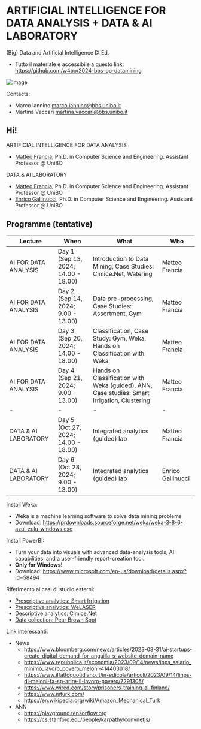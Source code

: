# ARTIFICIAL INTELLIGENCE FOR DATA ANALYSIS + DATA & AI LABORATORY

(Big) Data and Artificial Intelligence IX Ed.

- Tutto il materiale è accessibile a questo link: https://github.com/w4bo/2024-bbs-op-datamining

![image](https://user-images.githubusercontent.com/18005592/235678122-cc2992d4-2113-42aa-aa83-a641c77e85e9.png)

Contacts:

-  Marco Iannino <marco.iannino@bbs.unibo.it>
-  Martina Vaccari <martina.vaccari@bbs.unibo.it>

## Hi!

ARTIFICIAL INTELLIGENCE FOR DATA ANALYSIS

- [Matteo Francia](https://www.unibo.it/sitoweb/m.francia/en), Ph.D. in Computer Science and Engineering. Assistant Professor @ UniBO

DATA & AI LABORATORY

- [Matteo Francia](https://www.unibo.it/sitoweb/m.francia/en), Ph.D. in Computer Science and Engineering. Assistant Professor @ UniBO
- [Enrico Gallinucci](https://www.unibo.it/sitoweb/enrico.gallinucci/en), Ph.D. in Computer Science and Engineering. Assistant Professor @ UniBO

## Programme (tentative)

| Lecture               | When                                | What                                                                                        | Who             |
| -                     | -                                   |  -                                                                                          | -               |
| AI FOR DATA ANALYSIS  | Day 1 (Sep 13, 2024; 14.00 - 18.00) | Introduction to Data Mining, Case Studies: Cimice.Net, Watering                             | Matteo Francia  |
| AI FOR DATA ANALYSIS  | Day 2 (Sep 14, 2024;  9.00 - 13.00) | Data pre-processing, Case Studies: Assortment, Gym                                          | Matteo Francia  |
| AI FOR DATA ANALYSIS  | Day 3 (Sep 20, 2024; 14.00 - 18.00) | Classification, Case Study: Gym, Weka, Hands on Classification with Weka                    | Matteo Francia  |
| AI FOR DATA ANALYSIS  | Day 4 (Sep 21, 2024;  9.00 - 13.00) | Hands on Classification with Weka (guided), ANN, Case studies: Smart Irrigation, Clustering | Matteo Francia  |
| -                     | -                                   |  -                                                                                          | -               |
| DATA & AI LABORATORY  | Day 5 (Oct 27, 2024; 14.00 - 18.00) | Integrated analytics (guided) lab                                                           | Matteo Francia  |
| DATA & AI LABORATORY  | Day 6 (Oct 28, 2024;  9.00 - 13.00) | Integrated analytics (guided) lab                                                           | Enrico Gallinucci |

Install Weka:

- Weka is a machine learning software to solve data mining problems 
- Download: https://prdownloads.sourceforge.net/weka/weka-3-8-6-azul-zulu-windows.exe

Install PowerBI:

- Turn your data into visuals with advanced data-analysis tools, AI capabilities, and a user-friendly report-creation tool. 
- **Only for Windows!**
- Download: https://www.microsoft.com/en-us/download/details.aspx?id=58494

Riferimento ai casi di studio esterni:

- [Prescriptive analytics: Smart Irrigation](https://w4bo.github.io/2024-bf-wateringsummerschool/cs-smartirrigation)
- [Prescriptive analytics: WeLASER](https://w4bo.github.io/AA2425-unibo-mldm/cs-welaser)
- [Descriptive analytics: Cimice.Net](https://w4bo.github.io/AA2425-unibo-mldm/cs-cimice)
- [Data collection: Pear Brown Spot](https://w4bo.github.io/AA2425-unibo-mldm/cs-brownspot)

Link interessanti:

- News
  - https://www.bloomberg.com/news/articles/2023-08-31/ai-startups-create-digital-demand-for-anguilla-s-website-domain-name
  - https://www.repubblica.it/economia/2023/09/14/news/inps_salario_minimo_lavoro_povero_meloni-414403018/
  - https://www.ilfattoquotidiano.it/in-edicola/articoli/2023/09/14/linps-di-meloni-fa-sp-arire-il-lavoro-povero/7291305/
  - https://www.wired.com/story/prisoners-training-ai-finland/
  - https://www.mturk.com/
  - https://en.wikipedia.org/wiki/Amazon_Mechanical_Turk
- ANN
  - https://playground.tensorflow.org 
  - https://cs.stanford.edu/people/karpathy/convnetjs/ 
